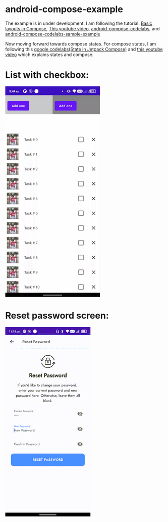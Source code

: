# android-compose-example
The example is in under development.
I am following the tutorial: [ Basic layouts in Compose](https://twitter.com/AndroidDev/status/1530594820347011074?s=20&t=dRfrWOhEhOyLGxXTjXAvLQ), [This youtube video](https://youtu.be/kyH01Lg4G1E), [android-compose-codelabs](https://developer.android.com/codelabs/jetpack-compose-basics#0), and [android-compose-codelabs-sample-example](https://github.com/googlecodelabs/android-compose-codelabs)

Now moving forward towards compose states.
For compose states, I am following this [google codelabs(State in Jetpack Compose)](https://developer.android.com/codelabs/jetpack-compose-state#0) and [this youtube video](https://youtu.be/PMMY23F0CFg) which explains states and compose.

# List with checkbox:

![Compose list example](https://github.com/RumitPatel/android-compose-example/blob/main/demoimages/compose-list-with-checkbox.gif)

# Reset password screen:

![Reset password example](https://github.com/RumitPatel/android-compose-example/blob/main/demoimages/demo_reset_password.gif)
